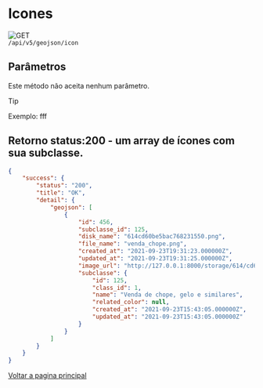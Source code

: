 <!--
![GET](https://img.shields.io/badge/HTTP-GET-0080FF)
![POST](https://img.shields.io/badge/HTTP-POST-00CC00)
![PUT](https://img.shields.io/badge/HTTP-PUT-FFFF00)
![DELETE](https://img.shields.io/badge/HTTP-DELETE-FF0000)   -->

# Icones

![GET](https://img.shields.io/badge/HTTP-GET-0080FF)  
`/api/v5/geojson/icon`

## Parâmetros

Este método não aceita nenhum parâmetro.

> [!TIP]
> Exemplo: fff

## Retorno status:200 - um array de ícones com sua subclasse.

```json
{
    "success": {
        "status": "200",
        "title": "OK",
        "detail": {
            "geojson": [
                {
                    "id": 456,
                    "subclasse_id": 125,
                    "disk_name": "614cd60be5bac768231550.png",
                    "file_name": "venda_chope.png",
                    "created_at": "2021-09-23T19:31:23.000000Z",
                    "updated_at": "2021-09-23T19:31:25.000000Z",
                    "image_url": "http://127.0.0.1:8000/storage/614/cd6/0be/614cd60be5bac768231550.png",
                    "subclasse": {
                        "id": 125,
                        "class_id": 1,
                        "name": "Venda de chope, gelo e similares",
                        "related_color": null,
                        "created_at": "2021-09-23T15:43:05.000000Z",
                        "updated_at": "2021-09-23T15:43:05.000000Z"
                    }
                }
            ]
        }
    }
}
```


[Voltar a pagina principal](/README.md)
